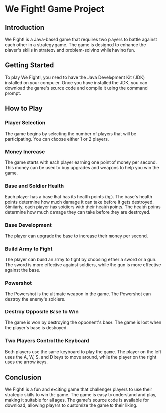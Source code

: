 # We Fight! Game Project

## Introduction

We Fight! is a Java-based game that requires two players to battle against each other in a strategy game. The game is designed to enhance the player's skills in strategy and problem-solving while having fun.

## Getting Started

To play We Fight!, you need to have the Java Development Kit (JDK) installed on your computer. Once you have installed the JDK, you can download the game's source code and compile it using the command prompt.

## How to Play

### Player Selection

The game begins by selecting the number of players that will be participating. You can choose either 1 or 2 players.

### Money Increase

The game starts with each player earning one point of money per second. This money can be used to buy upgrades and weapons to help you win the game.

### Base and Soldier Health

Each player has a base that has its health points (hp). The base's health points determine how much damage it can take before it gets destroyed. Similarly, each player has soldiers with their health points. The health points determine how much damage they can take before they are destroyed.

### Base Development

The player can upgrade the base to increase their money per second.

### Build Army to Fight

The player can build an army to fight by choosing either a sword or a gun. The sword is more effective against soldiers, while the gun is more effective against the base.

### Powershot

The Powershot is the ultimate weapon in the game. The Powershot can destroy the enemy's soldiers.

### Destroy Opposite Base to Win

The game is won by destroying the opponent's base. The game is lost when the player's base is destroyed.

### Two Players Control the Keyboard

Both players use the same keyboard to play the game. The player on the left uses the A, W, S, and D keys to move around, while the player on the right uses the arrow keys.

## Conclusion

We Fight! is a fun and exciting game that challenges players to use their strategic skills to win the game. The game is easy to understand and play, making it suitable for all ages. The game's source code is available for download, allowing players to customize the game to their liking.

